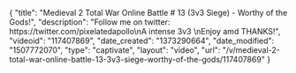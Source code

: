 {
    "title": "Medieval 2 Total War Online Battle # 13 (3v3 Siege) - Worthy of the Gods!",
    "description": "Follow me on twitter: https:\/\/twitter.com\/pixelatedapollo\nA intense 3v3 \nEnjoy amd THANKS!",
    "videoid": "117407869",
    "date_created": "1373290664",
    "date_modified": "1507772070",
    "type": "captivate",
    "layout": "video",
    "url": "\/v\/medieval-2-total-war-online-battle-13-3v3-siege-worthy-of-the-gods\/117407869"
}
